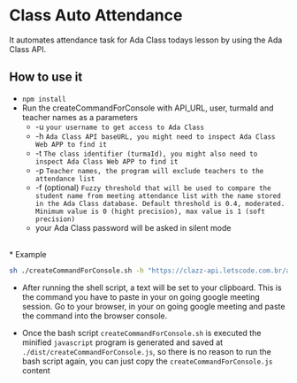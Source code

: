 # Class Auto Attendance

It automates attendance task for Ada Class todays lesson by using the Ada Class API.

## How to use it

* `npm install`
* Run the createCommandForConsole with API_URL, user, turmaId and teacher names as a parameters
    * -u `your username to get access to Ada Class`
    * -h `Ada Class API baseURL, you might need to inspect Ada Class Web APP to find it`
    * -t `The class identifier (turmaId), you might also need to inspect Ada Class Web APP to find it`
    * -p `Teacher names, the program will exclude teachers to the attendance list`
    * -f (optional) `Fuzzy threshold that will be used to compare the student name from meeting attendance list with the name stored in the Ada Class database. Default threshold is 0.4, moderated. Minimum value is 0 (hight precision), max value is 1 (soft precision)`
    * your Ada Class password will be asked in silent mode

<br/>
* Example 

```bash
sh ./createCommandForConsole.sh -h "https://clazz-api.letscode.com.br/api/v1" -u "mario.bros@nintendo.foo" -t "my-turma-id-123456" -p "'Teacher 001', 'Teacher 002'" -f "0.4"
```
* After running the shell script, a text will be set to your clipboard. This is the command you have to paste in your on going google meeting session. Go to your browser, in your on going google meeting and paste the command into the browser console. 

* Once the bash script `createCommandForConsole.sh` is executed the minified `javascript` program is generated and saved at `./dist/createCommandForConsole.js`, so there is no reason to run the bash script again, you can just copy the `createCommandForConsole.js` content